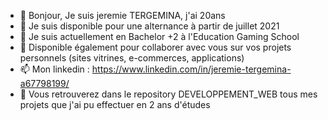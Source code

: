 - 👋 Bonjour, Je suis jeremie TERGEMINA, j'ai 20ans
- 👀 Je suis disponible pour une alternance à partir de juillet 2021
- 🌱 Je suis actuellement en Bachelor +2 à l'Education Gaming School
- 💞️ Disponible également pour collaborer avec vous sur vos projets personnels (sites vitrines, e-commerces, applications)
- 📫 Mon linkedin : https://www.linkedin.com/in/jeremie-tergemina-a67798199/
- 💾 Vous retrouverez dans le repository DEVELOPPEMENT_WEB tous mes projets que j'ai pu effectuer en 2 ans d'études

<!---
PS : Je suis passionné par le backend et plus précisément par le Php et tous ses frameworks, mais aussi passionné par le Javascript 💞️ ! 
--->
